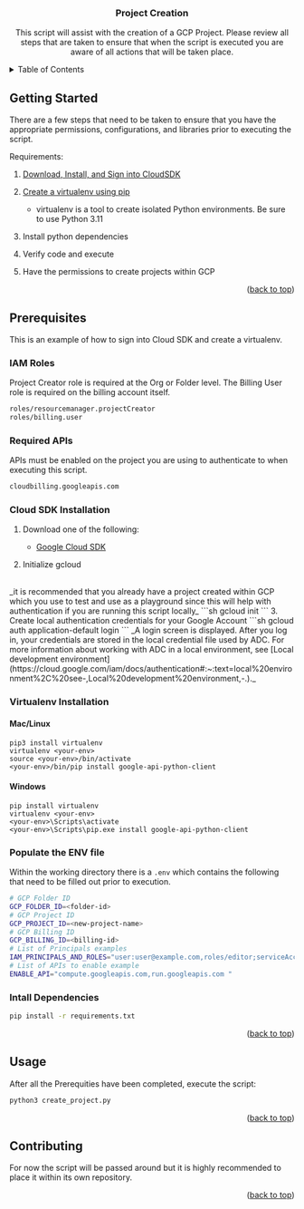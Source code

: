
<a name="readme-top"></a>


<!-- PROJECT LOGO -->
<br />
<div align="center">

  <h3 align="center">Project Creation</h3>

  <p align="center">
    This script will assist with the creation of a GCP Project. Please review all steps that are taken to ensure that when the script is executed you are aware of all actions that will be taken place.
    <br />
  </p>
</div>



<!-- TABLE OF CONTENTS -->
<details>
  <summary>Table of Contents</summary>
  <ol>
    <li>
      <a href="#about-the-project">About The Project</a>
    </li>
    <li>
      <a href="#getting-started">Getting Started</a>
    </li>
    <li>
      <a href="#prerequisites">Prerequisites</a>
      <ul>
        <li><a href="#iam-roles">IAM Roles</a></li>
        <li><a href="#cloud-sdk-installation">Cloud SDK Installation</a></li>
        <li><a href="#virtualenv-installation">Virtualenv Installation</a></li>
        <li><a href="#populate-the-env-file">Populate the ENV file</a></li>
      </ul>
    </li>
    <li><a href="#usage">Usage</a></li>
    <li><a href="#contributing">Contributing</a></li>
  </ol>
</details>



<!-- Getting Started -->
## Getting Started


There are a few steps that need to be taken to ensure that you have the appropriate permissions, configurations, and libraries prior to executing the script.

Requirements:

1. [Download, Install, and Sign into CloudSDK](https://cloud.google.com/sdk/docs/install)

2. [Create a virtualenv using pip](https://virtualenv.pypa.io/en/latest/)
  
   * virtualenv is a tool to create isolated Python environments. Be sure to use Python 3.11 
   
3. Install python dependencies
4. Verify code and execute
5. Have the permissions to create projects within GCP


<p align="right">(<a href="#readme-top">back to top</a>)</p>

<!-- GETTING STARTED -->
## Prerequisites


This is an example of how to sign into Cloud SDK and create a virtualenv.

### IAM Roles
Project Creator role is required at the Org or Folder level.
The Billing User role is required on the billing account itself.
```sh
roles/resourcemanager.projectCreator
roles/billing.user
```

### Required APIs
APIs must be enabled on the project you are using to authenticate to when executing this script.
```sh
cloudbilling.googleapis.com
```

### Cloud SDK Installation

1. Download one of the following:
   * [Google Cloud SDK](https://cloud.google.com/sdk/docs/install)

2. Initialize gcloud
  <br />
   _it is recommended that you already have a project created within GCP which you use to test and use as a playground since this will help with authentication if you are running this script locally_
   ```sh
   gcloud init
   ```
3. Create local authentication credentials for your Google Account
   ```sh
   gcloud auth application-default login
   ```
   _A login screen is displayed. After you log in, your credentials are stored in the local credential file used by ADC. For more information about working with ADC in a local environment, see [Local development environment](https://cloud.google.com/iam/docs/authentication#:~:text=local%20environment%2C%20see-,Local%20development%20environment,-.)._

### Virtualenv Installation
#### Mac/Linux

```
pip3 install virtualenv
virtualenv <your-env>
source <your-env>/bin/activate
<your-env>/bin/pip install google-api-python-client
```

#### Windows

```
pip install virtualenv
virtualenv <your-env>
<your-env>\Scripts\activate
<your-env>\Scripts\pip.exe install google-api-python-client
```

### Populate the ENV file
Within the working directory there is a `.env` which contains the following that need to be filled out prior to execution.
```sh
# GCP Folder ID
GCP_FOLDER_ID=<folder-id>
# GCP Project ID
GCP_PROJECT_ID=<new-project-name>
# GCP Billing ID
GCP_BILLING_ID=<billing-id>
# List of Principals examples
IAM_PRINCIPALS_AND_ROLES="user:user@example.com,roles/editor;serviceAccount:svc@example.com,roles/appengine.appAdmin;group:group@example.com,roles/viewer"
# List of APIs to enable example
ENABLE_API="compute.googleapis.com,run.googleapis.com "

```

### Intall Dependencies
```sh
pip install -r requirements.txt
```

<p align="right">(<a href="#readme-top">back to top</a>)</p>



<!-- USAGE EXAMPLES -->
## Usage

After all the Prerequities have been completed, execute the script:
```sh
python3 create_project.py
```


<p align="right">(<a href="#readme-top">back to top</a>)</p>


<!-- CONTRIBUTING -->
## Contributing

For now the script will be passed around but it is highly recommended to place it within its own repository.

<p align="right">(<a href="#readme-top">back to top</a>)</p>


<!-- CONTACT 
## Contact

Your Name - [@your_twitter](https://twitter.com/your_username) - email@example.com

Project Link: [https://github.com/your_username/repo_name](https://github.com/your_username/repo_name)

<p align="right">(<a href="#readme-top">back to top</a>)</p>

-->

<!-- ACKNOWLEDGMENTS 
## Acknowledgments

Use this space to list resources you find helpful and would like to give credit to. I've included a few of my favorites to kick things off!

* [Choose an Open Source License](https://choosealicense.com)
* [GitHub Emoji Cheat Sheet](https://www.webpagefx.com/tools/emoji-cheat-sheet)
* [Malven's Flexbox Cheatsheet](https://flexbox.malven.co/)
* [Malven's Grid Cheatsheet](https://grid.malven.co/)
* [Img Shields](https://shields.io)
* [GitHub Pages](https://pages.github.com)
* [Font Awesome](https://fontawesome.com)
* [React Icons](https://react-icons.github.io/react-icons/search)

<p align="right">(<a href="#readme-top">back to top</a>)</p>
-->